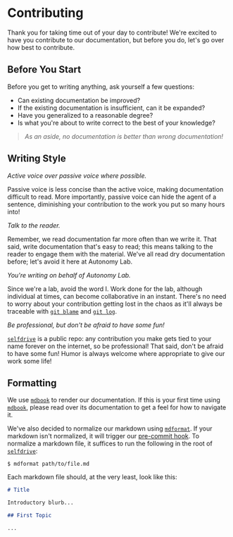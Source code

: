 # Contributing

Thank you for taking time out of your day to contribute! We're excited
to have you contribute to our documentation, but before you do, let's go
over how best to contribute.

## Before You Start

Before you get to writing anything, ask yourself a few questions:

- Can existing documentation be improved?
- If the existing documentation is insufficient, can it be expanded?
- Have you generalized to a reasonable degree?
- Is what you're about to write correct to the best of your knowledge?

> *As an aside, no documentation is better than wrong documentation!*

## Writing Style

*Active voice over passive voice where possible.*

Passive voice is less concise than the active voice, making
documentation difficult to read. More importantly, passive voice can
hide the agent of a sentence, diminishing your contribution to the work
you put so many hours into!

*Talk to the reader.*

Remember, we read documentation far more often than we write it. That
said, write documentation that's easy to read; this means talking to the
reader to engage them with the material. We've all read dry
documentation before; let's avoid it here at Autonomy Lab.

*You're writing on behalf of Autonomy Lab.*

Since we're a lab, avoid the word I. Work done for the lab, although
individual at times, can become collaborative in an instant. There's no
need to worry about your contribution getting lost in the chaos as it'll
always be traceable with [`git blame`] and [`git log`].

*Be professional, but don't be afraid to have some fun!*

[`selfdrive`] is a public repo: any contribution you make gets tied to
your name forever on the internet, so be professional! That said, don't
be afraid to have some fun! Humor is always welcome where appropriate to
give our work some life!

## Formatting

We use [`mdbook`] to render our documentation. If this is your first
time using [`mdbook`], please read over its documentation to get a feel
for how to navigate it.

We've also decided to normalize our markdown using [`mdformat`]. If your
markdown isn't normalized, it will trigger our [pre-commit hook]. To
normalize a markdown file, it suffices to run the following in the root
of [`selfdrive`]:

```
$ mdformat path/to/file.md
```

Each markdown file should, at the very least, look like this:

```md
# Title

Introductory blurb...

## First Topic

...
```

[pre-commit hook]: https://github.com/CooperUnion/selfdrive/blob/dev/.pre-commit-config.yaml
[`git blame`]: https://git-scm.com/docs/git-blame
[`git log`]: https://git-scm.com/docs/git-log
[`mdbook`]: https://rust-lang.github.io/mdBook/
[`mdformat`]: https://github.com/executablebooks/mdformat
[`selfdrive`]: https://github.com/CooperUnion/selfdrive
